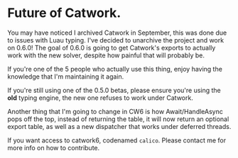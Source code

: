# Future of Catwork.

You may have noticed I archived Catwork in September, this was done due to issues with Luau
typing. I've decided to unarchive the project and work on 0.6.0! The goal of 0.6.0 is going
to get Catwork's exports to actually work with the new solver, despite how painful that will
probably be.

If you're one of the 5 people who actually use this thing, enjoy having the knowledge that
I'm maintaining it again.

If you're still using one of the 0.5.0 betas, please ensure you're using the **old** typing
engine, the new one refuses to work under Catwork.

Another thing that I'm going to change in CW6 is how Await/HandleAsync pops off the top, instead of returning the table, it will now return an optional export table, as well as a new dispatcher that works under deferred threads.

If you want access to catwork6, codenamed `calico`. Please contact me for more info on how to contribute.

